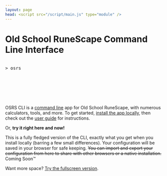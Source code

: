 ```yaml
---
layout: page
head: <script src="/script/main.js" type="module" />
---
```


# Old School RuneScape Command Line Interface

<!-- Very important content here -->
<pre class="typewriter">
  <div class="typewriter-prelude">&gt; osrs&nbsp;</div>
  <div class="typewriter-content">
    <code></code>
  </div>
</pre>

OSRS CLI is a [command line](https://en.wikipedia.org/wiki/Command-line_interface) app for Old School RuneScape, with numerous calculators, tools, and more. To get started, [install the app locally](/install), then check out the [user guide](/guide) for instructions.

Or, **try it right here and now!**

<div id="terminal"></div>

This is a fully fledged version of the CLI, exactly what you get when you install locally (barring a few small differences). Your configuration will be saved in your browser for safe keeping. ~~You can import and export your configuration from here to share with other browsers or a native installation.~~ Coming Soon™

Want more space? [Try the fullscreen version](/terminal).
